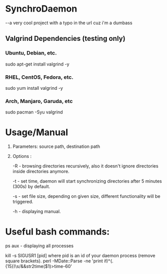 # SynchroDaemon
--a very cool project with a typo in the url cuz i'm a dumbass


## Valgrind Dependencies (testing only)
### Ubuntu, Debian, etc.
sudo apt-get install valgrind -y  
### RHEL, CentOS, Fedora, etc.
sudo yum install valgrind -y
### Arch, Manjaro, Garuda, etc
sudo pacman -Syu valgrind

# Usage/Manual
1. Parameters: source path, destination path
2. Options :

      -R - browsing directories recursively, also it doesn't ignore directories inside directories anymore.
      
      -t - set time, daemon will start synchronizing directories after 5 minutes (300s) by default.
      
      -s - set file size, depending on given size, different functionality will be triggered.
      
      -h - displaying manual.
      
# Useful bash commands:

ps aux - displaying all processes

kill -s SIGUSR1 [pid] where pid is an id of your daemon process (remove square brackets).
perl -MDate::Parse -ne 'print if/^(.{15})\s/&&str2time($1)>time-60'

